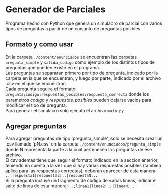 # Generador de Parciales

Programa hecho con Python que genera un simulacro de parcial con varios tipos de preguntas a partir de un conjunto de preguntas posibles
## Formato y como usar
En la carpeta ``./content/enunciados`` se encuentran las carpetas ``pregunta_simple`` y ``salida_codigo`` como ejemplo de los distintos tipos de preguntas que pueden existir en el programa. <br>
Las preguntas se separaran primero por tipo de pregunta, indicado por la carpeta en la que se encuentran, y luego por parte, indicado por el archivo .csv en el que se encuentran.<br>
Cada pregunta seguira el formato: ``pregunta;codigo;respuestas_posibles;respuesta_correcta``
donde los parametros *codigo* y *respuestas_posibles* pueden dejarse vacios para modificar el tipo de pregunta. <br>
Para generar el simulacro solo ejecuta el archivo ``main.py``

## Agregar preguntas
Para agregar preguntas de tipo 'pregunta_simple', solo se necesita crear un .csv llamado 'pN.csv' en la carpeta ``./content/enunciados/pregunta_simple`` donde N representa la parte a la cual pertenecen las preguntas de ese archivo.<br> El csv ademas tiene que seguir el formato indicado en la seccion anterior, teniendo en cuenta a la vez que si hay varias respuestas posibles (tambien aplica para las respuestas correctas), deberan aparecer de esta manera: ``..;respuesta1|respuesta2|..|respuestaN;..``<br>
Si la pregunta incluye un fragmento de codigo de varias lineas, indicar el salto de linea de esta manera: ``..;linea1|linea2|..|lineaN;..``
